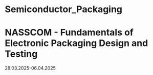 # Semiconductor_Packaging

# NASSCOM - Fundamentals of Electronic Packaging Design and Testing 
28.03.2025-06.04.2025


